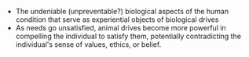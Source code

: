 - The undeniable (unpreventable?) biological aspects of the human condition that serve as experiential objects of biological drives
- As needs go unsatisfied, animal drives become more powerful in compelling the individual to satisfy them, potentially contradicting the individual's sense of values, ethics, or belief.